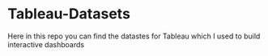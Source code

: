 # Tableau-Datasets #        

Here in this repo you can find the datastes for Tableau which I used to build interactive dashboards         
    
    
   
  
    
  
     
  
    
 
